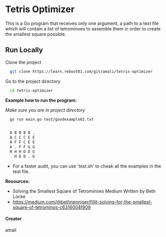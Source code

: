 # Tetris Optimizer

This is a Go program that receives only one argument, a path to a text file which will contain a list of tetrominoes to assemble them in order to create the smallest square possible.

## Run Locally

Clone the project

```bash
  git clone https://learn.reboot01.com/git/amali/tetris-optimizer
```

Go to the project directory

```bash
  cd tetris-optimizer
```

**Example how to run the program:**

_Make sure you are in project directory_

```bash
  go run main.go test/goodexample02.txt


  A B B B B . 
  A C C C E E 
  A F F C E E 
  A . F F G G 
  H H H D D G 
  . H D D . G 


```
- For a faster audit, you can use 'test.sh' to cheak all the examples in the test file.

**Resources:**
 - Solving the Smallest Square of Tetrominoes Medium Written by Beth Locke
-  https://medium.com/@bethnenniger/fillit-solving-for-the-smallest-square-of-tetrominos-c6316004f909



#### Creator
amali


